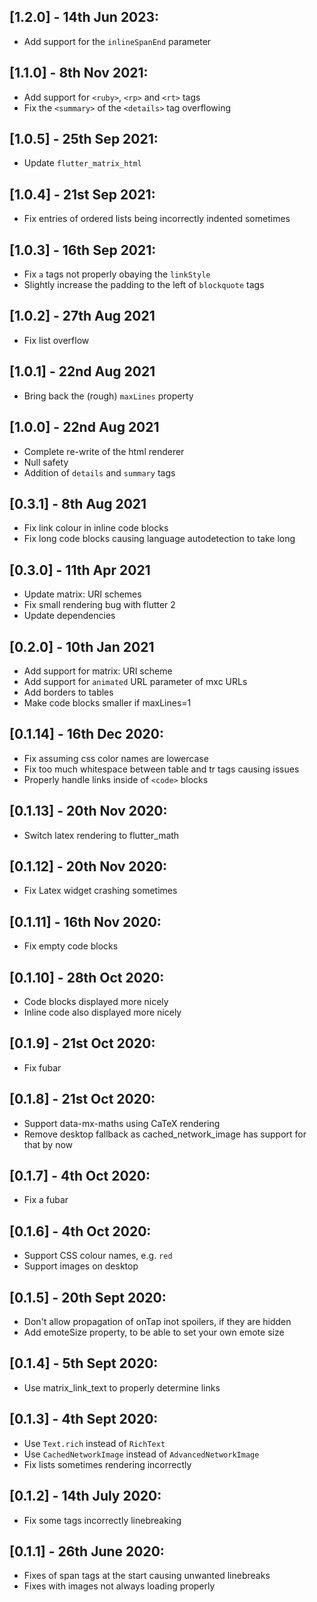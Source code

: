 ## [1.2.0] - 14th Jun 2023:
- Add support for the `inlineSpanEnd` parameter

## [1.1.0] - 8th Nov 2021:
- Add support for `<ruby>`, `<rp>` and `<rt>` tags
- Fix the `<summary>` of the `<details>` tag overflowing

## [1.0.5] - 25th Sep 2021:
- Update `flutter_matrix_html`

## [1.0.4] - 21st Sep 2021:
- Fix entries of ordered lists being incorrectly indented sometimes

## [1.0.3] - 16th Sep 2021:
- Fix `a` tags not properly obaying the `linkStyle`
- Slightly increase the padding to the left of `blockquote` tags

## [1.0.2] - 27th Aug 2021
- Fix list overflow

## [1.0.1] - 22nd Aug 2021
- Bring back the (rough) `maxLines` property

## [1.0.0] - 22nd Aug 2021
- Complete re-write of the html renderer
- Null safety
- Addition of `details` and `summary` tags

## [0.3.1] - 8th Aug 2021
- Fix link colour in inline code blocks
- Fix long code blocks causing language autodetection to take long

## [0.3.0] - 11th Apr 2021
- Update matrix: URI schemes
- Fix small rendering bug with flutter 2
- Update dependencies

## [0.2.0] - 10th Jan 2021
- Add support for matrix: URI scheme
- Add support for `animated` URL parameter of mxc URLs
- Add borders to tables
- Make code blocks smaller if maxLines=1

## [0.1.14] - 16th Dec 2020:
- Fix assuming css color names are lowercase
- Fix too much whitespace between table and tr tags causing issues
- Properly handle links inside of `<code>` blocks

## [0.1.13] - 20th Nov 2020:
- Switch latex rendering to flutter_math

## [0.1.12] - 20th Nov 2020:
- Fix Latex widget crashing sometimes

## [0.1.11] - 16th Nov 2020:
- Fix empty code blocks

## [0.1.10] - 28th Oct 2020:
- Code blocks displayed more nicely
- Inline code also displayed more nicely

## [0.1.9] - 21st Oct 2020:
- Fix fubar

## [0.1.8] - 21st Oct 2020:
- Support data-mx-maths using CaTeX rendering
- Remove desktop fallback as cached_network_image has support for that by now

## [0.1.7] - 4th Oct 2020:
- Fix a fubar

## [0.1.6] - 4th Oct 2020:
- Support CSS colour names, e.g. `red`
- Support images on desktop

## [0.1.5] - 20th Sept 2020:
- Don't allow propagation of onTap inot spoilers, if they are hidden
- Add emoteSize property, to be able to set your own emote size

## [0.1.4] - 5th Sept 2020:
- Use matrix_link_text to properly determine links

## [0.1.3] - 4th Sept 2020:
- Use `Text.rich` instead of `RichText`
- Use `CachedNetworkImage` instead of `AdvancedNetworkImage`
- Fix lists sometimes rendering incorrectly

## [0.1.2] - 14th July 2020:
- Fix some tags incorrectly linebreaking

## [0.1.1] - 26th June 2020:
- Fixes of span tags at the start causing unwanted linebreaks
- Fixes with images not always loading properly
